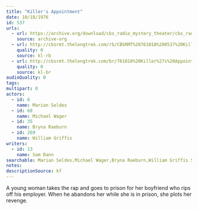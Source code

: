 ```yaml
---
title: "Killer's Appointment"
date: 10/18/1976
id: 537
urls: 
  - url: https://archive.org/download/cbs_radio_mystery_theater/cbs_radio_mystery_theater-0501-0550.zip/cbs_radio_mystery_theater-0501-0550%2Fcbsrmt_0537_killers_appointment.mp3
    source: archive-org
  - url: http://cbsrmt.thelongtrek.com/rb/CBSRMT%20761018%200537%20Killer%27s%20Appointment_wbbm_rb.mp3
    quality: 0
    source: kl-rb
  - url: http://cbsrmt.thelongtrek.com/br/761018%20Killer%27s%20Appointment%20-%20WOR.mp3
    quality: 0
    source: kl-br
audioQuality: 0
tags: 
multipart: 0
actors:  
  - id: 6
    name: Marian Seldes  
  - id: 68
    name: Michael Wager  
  - id: 35
    name: Bryna Raeburn  
  - id: 269
    name: William Griffis
writers:  
  - id: 13
    name: Sam Dann
searchable: Marian Seldes,Michael Wager,Bryna Raeburn,William Griffis Sam Dann
notes: 
descriptionSource: kf
---
```

A young woman takes the rap and goes to prison for her boyfriend who rips off his employer. When he abandons her while she is in prison, she plots her revenge.